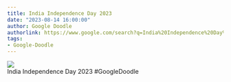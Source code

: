 ```yaml
---
title: India Independence Day 2023
date: "2023-08-14 16:00:00"
author: Google Doodle
authorlink: https://www.google.com/search?q=India%20Independence%20Day%202023
tags:
- Google-Doodle
---
```

<img src="https://www.google.com/logos/doodles/2023/india-independence-day-2023-6753651837110072-l.png" referrerpolicy="no-referrer"><br>India Independence Day 2023 #GoogleDoodle